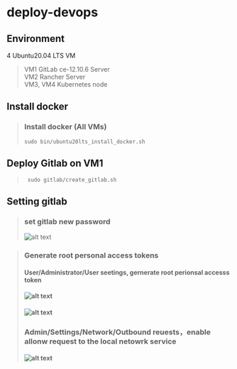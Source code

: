 # deploy-devops
## Environment  
4 Ubuntu20.04 LTS VM  
> VM1 GitLab ce-12.10.6 Server  
> VM2 Rancher Server  
> VM3, VM4 Kubernetes node
## Install docker
> ### Install docker (All VMs)  
> <code>sudo bin/ubuntu20lts_install_docker.sh </code>  

## Deploy Gitlab on VM1  
> <code> sudo gitlab/create_gitlab.sh </code>  

## Setting gitlab  
> ### set gitlab new password  
> ![alt text](https://github.com/iii-org/deploy-devops/blob/master/png/set-gitlab-new-password.png?raw=true)  

> ### Generate root personal access tokens  
> #### User/Administrator/User seetings, gernerate root perionsal accesss token  
> #### ![alt text](https://github.com/iii-org/deploy-devops/blob/master/png/root-settings.png?raw=true)  
> #### ![alt text](https://github.com/iii-org/deploy-devops/blob/master/png/generate-root-persional-access-token.png?raw=true)
> ### Admin/Settings/Network/Outbound reuests，enable allonw request to the local netowrk  service
> #### ![alt text](https://github.com/iii-org/deploy-devops/blob/master/png/allow-request-to-the-local-netowrk.png?raw=true)